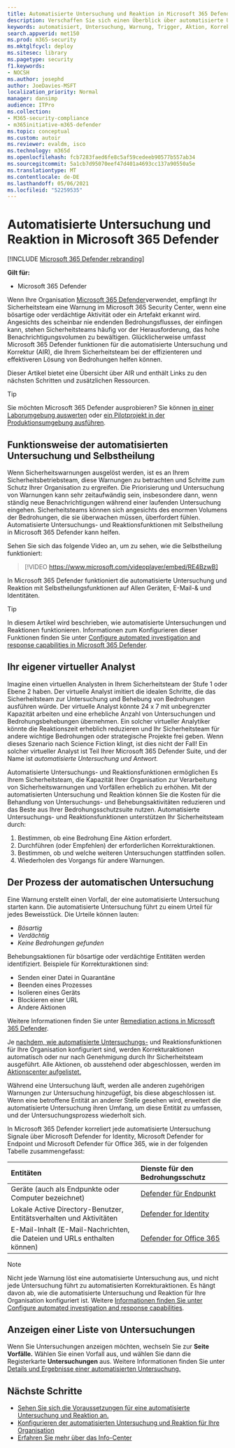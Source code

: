 ```yaml
---
title: Automatisierte Untersuchung und Reaktion in Microsoft 365 Defender
description: Verschaffen Sie sich einen Überblick über automatisierte Untersuchungs- und Reaktionsfunktionen, auch selbstheilend genannt, in Microsoft 365 Defender
keywords: automatisiert, Untersuchung, Warnung, Trigger, Aktion, Korrektur, Selbstheilung
search.appverid: met150
ms.prod: m365-security
ms.mktglfcycl: deploy
ms.sitesec: library
ms.pagetype: security
f1.keywords:
- NOCSH
ms.author: josephd
author: JoeDavies-MSFT
localization_priority: Normal
manager: dansimp
audience: ITPro
ms.collection:
- M365-security-compliance
- m365initiative-m365-defender
ms.topic: conceptual
ms.custom: autoir
ms.reviewer: evaldm, isco
ms.technology: m365d
ms.openlocfilehash: fcb7283faed6fe8c5af59cedeeb90577b557ab34
ms.sourcegitcommit: 5a1cb7d95070eef47d401a4693cc137a90550a5e
ms.translationtype: MT
ms.contentlocale: de-DE
ms.lasthandoff: 05/06/2021
ms.locfileid: "52259535"
---
```

# <a name="automated-investigation-and-response-in-microsoft-365-defender"></a>Automatisierte Untersuchung und Reaktion in Microsoft 365 Defender

[!INCLUDE [Microsoft 365 Defender rebranding](../includes/microsoft-defender.md)]

**Gilt für:**
- Microsoft 365 Defender

Wenn Ihre Organisation [Microsoft 365 Defender](microsoft-365-defender.md)verwendet, empfängt Ihr Sicherheitsteam eine Warnung im Microsoft 365 Security Center, wenn eine bösartige oder verdächtige Aktivität oder ein Artefakt erkannt wird. Angesichts des scheinbar nie endenden Bedrohungsflusses, der einfingen kann, stehen Sicherheitsteams häufig vor der Herausforderung, das hohe Benachrichtigungsvolumen zu bewältigen. Glücklicherweise umfasst Microsoft 365 Defender funktionen für die automatisierte Untersuchung und Korrektur (AIR), die Ihrem Sicherheitsteam bei der effizienteren und effektiveren Lösung von Bedrohungen helfen können.

Dieser Artikel bietet eine Übersicht über AIR und enthält Links zu den nächsten Schritten und zusätzlichen Ressourcen.

> [!TIP]
> Sie möchten Microsoft 365 Defender ausprobieren? Sie können [in einer Laborumgebung auswerten](m365d-evaluation.md?ocid=cx-docs-MTPtriallab) oder [ein Pilotprojekt in der Produktionsumgebung ausführen](m365d-pilot.md?ocid=cx-evalpilot).

## <a name="how-automated-investigation-and-self-healing-works"></a>Funktionsweise der automatisierten Untersuchung und Selbstheilung

Wenn Sicherheitswarnungen ausgelöst werden, ist es an Ihrem Sicherheitsbetriebsteam, diese Warnungen zu betrachten und Schritte zum Schutz Ihrer Organisation zu ergreifen. Die Priorisierung und Untersuchung von Warnungen kann sehr zeitaufwändig sein, insbesondere dann, wenn ständig neue Benachrichtigungen während einer laufenden Untersuchung eingehen. Sicherheitsteams können sich angesichts des enormen Volumens der Bedrohungen, die sie überwachen müssen, überfordert fühlen. Automatisierte Untersuchungs- und Reaktionsfunktionen mit Selbstheilung in Microsoft 365 Defender kann helfen.

Sehen Sie sich das folgende Video an, um zu sehen, wie die Selbstheilung funktioniert: <p>

> [!VIDEO https://www.microsoft.com/videoplayer/embed/RE4BzwB]

In Microsoft 365 Defender funktioniert die automatisierte Untersuchung und Reaktion mit Selbstheilungsfunktionen auf Allen Geräten, E-Mail-& und Identitäten.
 
> [!TIP]
> In diesem Artikel wird beschrieben, wie automatisierte Untersuchungen und Reaktionen funktionieren. Informationen zum Konfigurieren dieser Funktionen finden Sie unter [Configure automated investigation and response capabilities in Microsoft 365 Defender](m365d-configure-auto-investigation-response.md).

## <a name="your-own-virtual-analyst"></a>Ihr eigener virtueller Analyst

Imagine einen virtuellen Analysten in Ihrem Sicherheitsteam der Stufe 1 oder Ebene 2 haben. Der virtuelle Analyst imitiert die idealen Schritte, die das Sicherheitsteam zur Untersuchung und Behebung von Bedrohungen ausführen würde. Der virtuelle Analyst könnte 24 x 7 mit unbegrenzter Kapazität arbeiten und eine erhebliche Anzahl von Untersuchungen und Bedrohungsbehebungen übernehmen. Ein solcher virtueller Analytiker könnte die Reaktionszeit erheblich reduzieren und Ihr Sicherheitsteam für andere wichtige Bedrohungen oder strategische Projekte frei geben. Wenn dieses Szenario nach Science Fiction klingt, ist dies nicht der Fall! Ein solcher virtueller Analyst ist Teil Ihrer Microsoft 365 Defender Suite, und der Name ist *automatisierte Untersuchung und Antwort.*

Automatisierte Untersuchungs- und Reaktionsfunktionen ermöglichen Es Ihrem Sicherheitsteam, die Kapazität Ihrer Organisation zur Verarbeitung von Sicherheitswarnungen und Vorfällen erheblich zu erhöhen. Mit der automatisierten Untersuchung und Reaktion können Sie die Kosten für die Behandlung von Untersuchungs- und Behebungsaktivitäten reduzieren und das Beste aus Ihrer Bedrohungsschutzsuite nutzen. Automatisierte Untersuchungs- und Reaktionsfunktionen unterstützen Ihr Sicherheitsteam durch:

1. Bestimmen, ob eine Bedrohung Eine Aktion erfordert.
2. Durchführen (oder Empfehlen) der erforderlichen Korrekturaktionen.
3. Bestimmen, ob und welche weiteren Untersuchungen stattfinden sollen.
4. Wiederholen des Vorgangs für andere Warnungen.

## <a name="the-automated-investigation-process"></a>Der Prozess der automatischen Untersuchung

Eine Warnung erstellt einen Vorfall, der eine automatisierte Untersuchung starten kann. Die automatisierte Untersuchung führt zu einem Urteil für jedes Beweisstück. Die Urteile können lauten:
- *Bösartig*
- *Verdächtig* 
- *Keine Bedrohungen gefunden* 

Behebungsaktionen für bösartige oder verdächtige Entitäten werden identifiziert. Beispiele für Korrekturaktionen sind:

- Senden einer Datei in Quarantäne
- Beenden eines Prozesses
- Isolieren eines Geräts
- Blockieren einer URL 
- Andere Aktionen

Weitere Informationen finden Sie unter [Remediation actions in Microsoft 365 Defender](m365d-remediation-actions.md).

Je [nachdem, wie automatisierte Untersuchungs-](m365d-configure-auto-investigation-response.md) und Reaktionsfunktionen für Ihre Organisation konfiguriert sind, werden Korrekturaktionen automatisch oder nur nach Genehmigung durch Ihr Sicherheitsteam ausgeführt. Alle Aktionen, ob ausstehend oder abgeschlossen, werden im [Aktionscenter aufgelistet.](m365d-action-center.md)

Während eine Untersuchung läuft, werden alle anderen zugehörigen Warnungen zur Untersuchung hinzugefügt, bis diese abgeschlossen ist. Wenn eine betroffene Entität an anderer Stelle gesehen wird, erweitert die automatisierte Untersuchung ihren Umfang, um diese Entität zu umfassen, und der Untersuchungsprozess wiederholt sich. 

In Microsoft 365 Defender korreliert jede automatisierte Untersuchung Signale über Microsoft Defender for Identity, Microsoft Defender for Endpoint und Microsoft Defender für Office 365, wie in der folgenden Tabelle zusammengefasst: 

|Entitäten |Dienste für den Bedrohungsschutz  |
|:---------|:---------|
|Geräte (auch als Endpunkte oder Computer bezeichnet) |[Defender für Endpunkt](../defender-endpoint/automated-investigations.md) |      
|Lokale Active Directory-Benutzer, Entitätsverhalten und Aktivitäten     |[Defender for Identity](/azure-advanced-threat-protection/what-is-atp) |      
|E-Mail-Inhalt (E-Mail-Nachrichten, die Dateien und URLs enthalten können)     |[Defender for Office 365](../office-365-security/defender-for-office-365.md) |

> [!NOTE]
> Nicht jede Warnung löst eine automatisierte Untersuchung aus, und nicht jede Untersuchung führt zu automatisierten Korrekturaktionen. Es hängt davon ab, wie die automatisierte Untersuchung und Reaktion für Ihre Organisation konfiguriert ist. Weitere [Informationen finden Sie unter Configure automated investigation and response capabilities](m365d-configure-auto-investigation-response.md).

## <a name="viewing-a-list-of-investigations"></a>Anzeigen einer Liste von Untersuchungen

Wenn Sie Untersuchungen anzeigen möchten, wechseln Sie zur **Seite Vorfälle.** Wählen Sie einen Vorfall aus, und wählen Sie dann die Registerkarte **Untersuchungen** aus. Weitere Informationen finden Sie unter [Details und Ergebnisse einer automatisierten Untersuchung.](m365d-autoir-results.md)


## <a name="next-steps"></a>Nächste Schritte

- [Sehen Sie sich die Voraussetzungen für eine automatisierte Untersuchung und Reaktion an.](m365d-configure-auto-investigation-response.md#prerequisites-for-automated-investigation-and-response-in-microsoft-365-defender)
- [Konfigurieren der automatisierten Untersuchung und Reaktion für Ihre Organisation](m365d-configure-auto-investigation-response.md)
- [Erfahren Sie mehr über das Info-Center](m365d-action-center.md)
